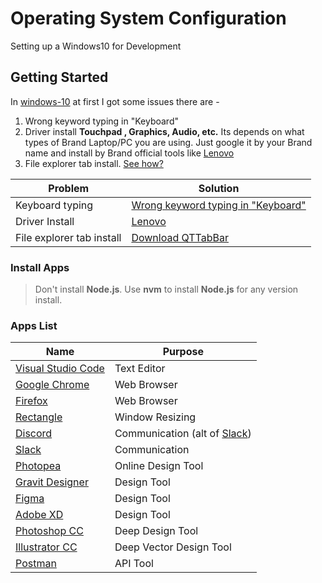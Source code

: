 # Operating System Configuration

Setting up a Windows10 for Development

## Getting Started

In [windows-10](https://www.microsoft.com/en-us/software-download/windows10) at first I got some issues there are - 

1. Wrong keyword typing in "Keyboard"
2. Driver install **Touchpad , Graphics, Audio, etc.** Its depends on what types of Brand Laptop/PC you are using. Just google it by your Brand name and install by Brand official tools like [Lenovo](https://pcsupport.lenovo.com/bd/en/products/laptops-and-netbooks/300-series/320-15isk/downloads/automatic-driver-update)
3. File explorer tab install. [See how?](https://www.youtube.com/watch?v=Dt5JpnF4hW0)

Problem | Solution
------------ | -------------
Keyboard typing | [Wrong keyword typing in "Keyboard"](https://www.youtube.com/watch?v=cT_6uDoq1QI)
Driver Install | [Lenovo](https://pcsupport.lenovo.com/bd/en/products/laptops-and-netbooks/300-series/320-15isk/downloads/automatic-driver-update)
File explorer tab install | [Download QTTabBar](http://qttabbar.wikidot.com/)


### Install Apps

>Don't install **Node.js**. Use **nvm** to install **Node.js** for any version install.


### Apps List

Name | Purpose
------------ | -------------
[Visual Studio Code](https://visualstudio.microsoft.com/) | Text Editor
[Google Chrome](https://www.google.com/chrome/fast-and-secure/) | Web Browser
[Firefox](https://www.mozilla.org/en-US/firefox/products/) | Web Browser
[Rectangle](https://rectangleapp.com/) | Window Resizing
[Discord](https://discord.com/) | Communication (alt of [Slack](https://slack.com/))
[Slack](https://slack.com/) | Communication
[Photopea](https://www.photopea.com/) | Online Design Tool
[Gravit Designer](https://www.designer.io/en/) | Design Tool
[Figma](https://www.figma.com/) | Design Tool
[Adobe XD](https://www.adobe.com/products/xd.html) | Design Tool
[Photoshop CC](https://www.adobe.com/products/photoshop.html) | Deep Design Tool
[Illustrator CC](https://www.adobe.com/products/illustrator.html) | Deep Vector Design Tool
[Postman](https://www.postman.com/) | API Tool



